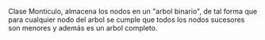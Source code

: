 Clase Monticulo, almacena los nodos en un "arbol binario", de tal forma que para cualquier nodo del arbol se cumple que todos los nodos sucesores son menores y además es un arbol completo.